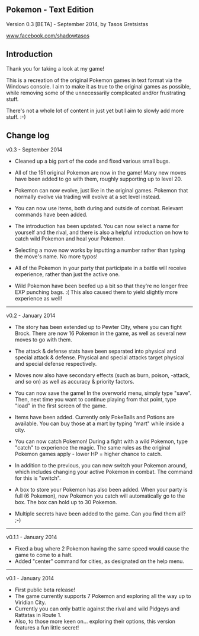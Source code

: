 Pokemon - Text Edition
----------------------
Version 0.3 [BETA] - September 2014, by Tasos Gretsistas

www.facebook.com/shadowtasos


Introduction
------------

Thank you for taking a look at my game!

This is a recreation of the original Pokemon games in text format via the Windows console. I aim to make it as true to the original games as possible, while removing some of the unnecessarily complicated and/or frustrating stuff.

There's not a whole lot of content in just yet but I aim to slowly add more stuff. :-)


Change log
----------

v0.3 - September 2014

- Cleaned up a big part of the code and fixed various small bugs. 

- All of the 151 original Pokemon are now in the game! Many new moves have been added to go with them, roughly supporting up to level 20.

- Pokemon can now evolve, just like in the original games. Pokemon that normally evolve via trading will evolve at a set level instead.

- You can now use items, both during and outside of combat. Relevant commands have been added.

- The introduction has been updated. You can now select a name for yourself and the rival, and there is also a helpful introduction on how to catch wild Pokemon and heal your Pokemon.
 
- Selecting a move now works by inputting a number rather than typing the move's name. No more typos!

- All of the Pokemon in your party that participate in a battle will receive experience, rather than just the active one.

- Wild Pokemon have been beefed up a bit so that they're no longer free EXP punching bags. :( This also caused them to yield slightly more experience as well!


---------------------------

v0.2 - January 2014

- The story has been extended up to Pewter City, where you can fight Brock. There are now 16 Pokemon in the game, as well as several new moves to go with them.

- The attack & defense stats have been separated into physical and special attack & defense. Physical and special attacks target physical and special defense respectively. 

- Moves now also have secondary effects (such as burn, poison, -attack, and so on) as well as accuracy & priority factors.

- You can now save the game! In the overworld menu, simply type "save". Then, next time you want to continue playing from that point, type "load" in the first screen of the game.

- Items have been added. Currently only PokeBalls and Potions are available. You can buy those at a mart by typing "mart" while inside a city.

- You can now catch Pokemon! During a fight with a wild Pokemon, type "catch" to experience the magic. The same rules as the original Pokemon games apply - lower HP = higher chance to catch.

- In addition to the previous, you can now switch your Pokemon around, which includes changing your active Pokemon in combat. The command for this is "switch".

- A box to store your Pokemon has also been added. When your party is full (6 Pokemon), new Pokemon you catch will automatically go to the box. The box can hold up to 30 Pokemon.

- Multiple secrets have been added to the game. Can you find them all? ;-)

---------------------------

v0.1.1 - January 2014

- Fixed a bug where 2 Pokemon having the same speed would cause the game to come to a halt.
- Added "center" command for cities, as designated on the help menu.

---------------------------

v0.1 - January 2014

- First public beta release!
- The game currently supports 7 Pokemon and exploring all the way up to Viridian City.
- Currently you can only battle against the rival and wild Pidgeys and Rattatas in Route 1.
- Also, to those more keen on... exploring their options, this version features a fun little secret!
